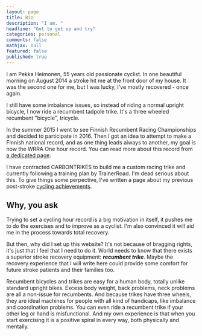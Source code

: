 ```yaml
---
layout: page
title: Bio
description: "I am. "
headline: "Got to get up and try"
categories: personal
comments: false
mathjax: null
featured: false
published: true
---
```


I am Pekka Heimonen, 55 years old passionate cyclist. In one beautiful morning on August 2014 a stroke hit me at the front door of my house.
It was the second one for me, but I was lucky, I've mostly recovered - once again.

I still have some imbalance issues, so instead of riding a normal upright bicycle, I now ride a recumbent tadpole trike. 
It's a three wheeled recumbent "bicycle", tricycle. 

In the summer 2015 I went to see Finnish Recumbent Racing Championships and decided to participate in 2016.
Then I got an idea to attempt to make a Finnish national record, and as one thing leads always to another, my goal is now
the WRRA One hour record. You can read more about this record from [a dedicated page](../project).

I have contracted CARBONTRIKES to build me a custom racing trike and currently following a training plan by TrainerRoad. 
I'm dead serious about this. To give things some perpective, I've written a page about my previous post-stroke [cycling achievements](/ccv).

## Why, you ask

Trying to set a cycling hour record is a big motivation in itself, it pushes me to do the exercises and to improve as a cyclist.
I'm also convinced it will aid me in the process towards total recovery. 

But then, why did I set up this website? It's not because of bragging rights, it's just that I feel that I need to do it. 
World needs to know that there exists a superior stroke recovery equipment: ***recumbent trike***. 
Maybe the recovery experience that I will write here could provide some comfort for future stroke patients and their families too.

Recumbent bicycles and trikes are easy for a human body, totally unlike standard upright bikes.
Excess body weight, back problems, neck problems are all a non-issue for recumbents. And because trikes have three wheels,
they are ideal machines for people with all kind of handicaps, like imbalance and coordination problems. You can even ride a 
recumbent trike if your other leg or hand is misfunctional. And my own experience is that when you start exercising it is a 
positive spiral in every way, both physically and mentally.


